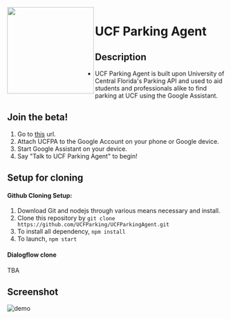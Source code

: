 <img src="https://d2juyu303oh9b6.cloudfront.net/image/beefdbdb52d5dd4ce450e8d3073fe426.jpg?&icq=80&sig=72fe947af6f4ca74c5068fb481e860c6" width="200" align="left" />

# UCF Parking Agent
## Description
 - UCF Parking Agent is built upon University of Central Florida's Parking API and used to aid students and professionals alike to find parking at UCF using the Google Assistant.

## Join the beta!
 1. Go to [this](https://assistant.google.com/services/a/uid/000000112b90785e?hl=en) url.
 2. Attach UCFPA to the Google Account on your phone or Google device.
 3. Start Google Assistant on your device.
 4. Say "Talk to UCF Parking Agent" to begin!

## Setup for cloning
#### Github Cloning Setup:
1. Download Git and nodejs through various means necessary and install.
2. Clone this repository by `git clone https://github.com/UCFParking/UCFParkingAgent.git`
3. To install all dependency, `npm install`
4. To launch, `npm start`

#### Dialogflow clone
TBA

## Screenshot

![demo](https://i.imgur.com/U76HAmx.png)
